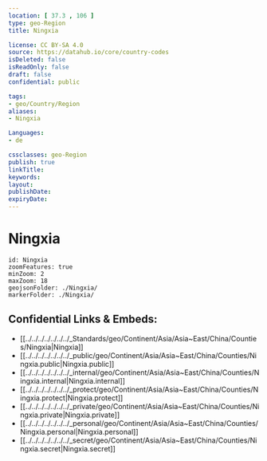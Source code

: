 ```yaml
---
location: [ 37.3 , 106 ] 
type: geo-Region
title: Ningxia

license: CC BY-SA 4.0
source: https://datahub.io/core/country-codes
isDeleted: false
isReadOnly: false
draft: false
confidential: public

tags:
- geo/Country/Region
aliases:
- Ningxia

Languages:
- de

cssclasses: geo-Region
publish: true
linkTitle: 
keywords: 
layout: 
publishDate: 
expiryDate: 
---
```


# Ningxia

```leaflet
id: Ningxia
zoomFeatures: true 
minZoom: 2 
maxZoom: 18
geojsonFolder: ./Ningxia/
markerFolder: ./Ningxia/
```


## Confidential Links & Embeds: 
- [[../../../../../../../_Standards/geo/Continent/Asia/Asia~East/China/Counties/Ningxia|Ningxia]] 
- [[../../../../../../../_public/geo/Continent/Asia/Asia~East/China/Counties/Ningxia.public|Ningxia.public]] 
- [[../../../../../../../_internal/geo/Continent/Asia/Asia~East/China/Counties/Ningxia.internal|Ningxia.internal]] 
- [[../../../../../../../_protect/geo/Continent/Asia/Asia~East/China/Counties/Ningxia.protect|Ningxia.protect]] 
- [[../../../../../../../_private/geo/Continent/Asia/Asia~East/China/Counties/Ningxia.private|Ningxia.private]] 
- [[../../../../../../../_personal/geo/Continent/Asia/Asia~East/China/Counties/Ningxia.personal|Ningxia.personal]] 
- [[../../../../../../../_secret/geo/Continent/Asia/Asia~East/China/Counties/Ningxia.secret|Ningxia.secret]] 

